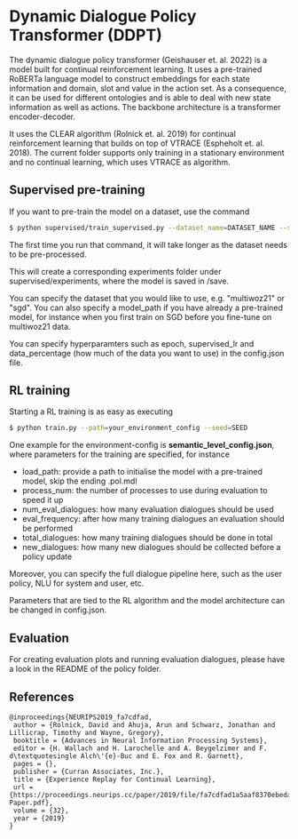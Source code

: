 # Dynamic Dialogue Policy Transformer (DDPT)

The dynamic dialogue policy transformer (Geishauser et. al. 2022) is a model built for continual reinforcement learning. It uses a pre-trained RoBERTa language model to construct embeddings for each state information and domain, slot and value in the action set. As a consequence, it can be used for different ontologies and is able to deal with new state information as well as actions. The backbone architecture is a transformer encoder-decoder.

It uses the CLEAR algorithm (Rolnick et. al. 2019) for continual reinforcement learning that builds on top of VTRACE (Espheholt et. al. 2018). The current folder supports only training in a stationary environment and no continual learning, which uses VTRACE as algorithm.

## Supervised pre-training

If you want to pre-train the model on a dataset, use the command

```sh
$ python supervised/train_supervised.py --dataset_name=DATASET_NAME --seed=SEED --model_path=""
```

The first time you run that command, it will take longer as the dataset needs to be pre-processed.

This will create a corresponding experiments folder under supervised/experiments, where the model is saved in /save.

You can specify the dataset that you would like to use, e.g. "multiwoz21" or "sgd". You can also specify a model_path if you have already a pre-trained model, for instance when you first train on SGD before you fine-tune on multiwoz21 data.

You can specify hyperparamters such as epoch, supervised_lr and data_percentage (how much of the data you want to use) in the config.json file.



## RL training

Starting a RL training is as easy as executing

```sh
$ python train.py --path=your_environment_config --seed=SEED
```

One example for the environment-config is **semantic_level_config.json**, where parameters for the training are specified, for instance

- load_path: provide a path to initialise the model with a pre-trained model, skip the ending .pol.mdl
- process_num: the number of processes to use during evaluation to speed it up
- num_eval_dialogues: how many evaluation dialogues should be used
- eval_frequency: after how many training dialogues an evaluation should be performed
- total_dialogues: how many training dialogues should be done in total
- new_dialogues: how many new dialogues should be collected before a policy update

Moreover, you can specify the full dialogue pipeline here, such as the user policy, NLU for system and user, etc.

Parameters that are tied to the RL algorithm and the model architecture can be changed in config.json.


## Evaluation

For creating evaluation plots and running evaluation dialogues, please have a look in the README of the policy folder.

## References

```
@inproceedings{NEURIPS2019_fa7cdfad,
 author = {Rolnick, David and Ahuja, Arun and Schwarz, Jonathan and Lillicrap, Timothy and Wayne, Gregory},
 booktitle = {Advances in Neural Information Processing Systems},
 editor = {H. Wallach and H. Larochelle and A. Beygelzimer and F. d\textquotesingle Alch\'{e}-Buc and E. Fox and R. Garnett},
 pages = {},
 publisher = {Curran Associates, Inc.},
 title = {Experience Replay for Continual Learning},
 url = {https://proceedings.neurips.cc/paper/2019/file/fa7cdfad1a5aaf8370ebeda47a1ff1c3-Paper.pdf},
 volume = {32},
 year = {2019}
}
```